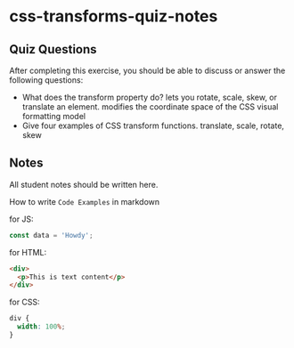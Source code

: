 # css-transforms-quiz-notes

## Quiz Questions

After completing this exercise, you should be able to discuss or answer the following questions:

- What does the transform property do?
  lets you rotate, scale, skew, or translate an element. modifies the coordinate space of the CSS visual formatting model
- Give four examples of CSS transform functions.
  translate, scale, rotate, skew

## Notes

All student notes should be written here.

How to write `Code Examples` in markdown

for JS:

```javascript
const data = 'Howdy';
```

for HTML:

```html
<div>
  <p>This is text content</p>
</div>
```

for CSS:

```css
div {
  width: 100%;
}
```
